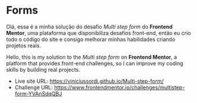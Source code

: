 # Forms
Olá, essa é a minha solução do desafio *Multi step form* do **Frontend Mentor**, uma plataforma que disponibiliza desafios front-end, então eu crio todo o código do site e consigo melhorar minhas habilidades criando projetos reais.

Hello, this is my solution to the *Multi step form* on **Frontend Mentor**, a platform that provides front-end challenges, so I can improve my coding skills by building real projects.
<br>

- Live site URL: https://viniciussordi.github.io/Multi-step-form/
- Challenge URL: https://www.frontendmentor.io/challenges/multistep-form-YVAnSdqQBJ
